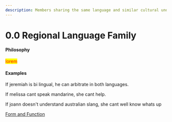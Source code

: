 ```yaml
---
description: Members sharing the same language and similar cultural understandings/nuances
---
```


# 0.0 Regional Language Family

#### Philosophy

<mark style="color:red;">lorem</mark>

#### Examples

If jeremiah is bi lingual, he can arbitrate in both languages.

If melissa cant speak mandarine, she cant help.

If joann doesn't understand australian slang, she cant well know whats up

[Form and Function](../../../blue-paper/1.9-community-governance-structure/1.0-regional-language-family.md)
